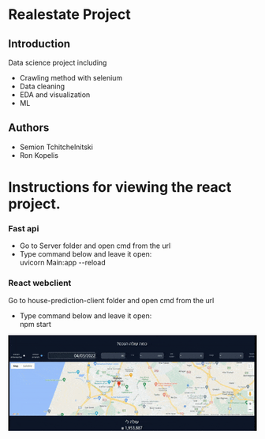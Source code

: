 # Realestate Project

## Introduction
Data science project including
* Crawling method with selenium
* Data cleaning 
* EDA and visualization
* ML


## Authors
* Semion Tchitchelnitski
* Ron Kopelis



# Instructions for viewing the react project.

### Fast api 
* Go to Server folder and open cmd from the url 
* Type command below and leave it open:  
  uvicorn Main:app --reload

### React webclient 
Go to house-prediction-client folder and open cmd from the url 
* Type command below and leave it open:  
  npm start
 
 ![](Webclient.gif)
